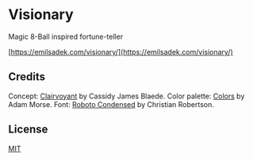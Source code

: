 # Visionary

Magic 8-Ball inspired fortune-teller

[https://emilsadek.com/visionary/](https://emilsadek.com/visionary/)

## Credits

Concept: [Clairvoyant](https://github.com/cassidyjames/clairvoyant) by Cassidy James Blaede. Color palette: [Colors](https://github.com/mrmrs/colors) by Adam Morse. Font: [Roboto Condensed](https://github.com/googlefonts/roboto) by Christian Robertson.

## License

[MIT](https://github.com/esadek/visionary/blob/main/LICENSE)